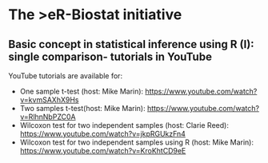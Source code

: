 
# The >eR-Biostat initiative
## Basic concept in statistical inference using R (I): single comparison- tutorials in YouTube

YouTube tutorials are available for:
* One sample t-test (host: Mike Marin): https://www.youtube.com/watch?v=kvmSAXhX9Hs
* Two samples t-test(host: Mike Marin): https://www.youtube.com/watch?v=RlhnNbPZC0A
* Wilcoxon test for two independent samples (host: Clarie Reed): https://www.youtube.com/watch?v=jkpRGUkzFn4
* Wilcoxon test for two independent samples using R (host: Mike Marin): https://www.youtube.com/watch?v=KroKhtCD9eE
